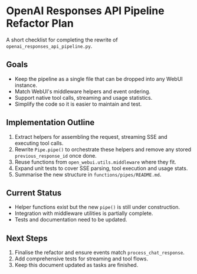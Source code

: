 # OpenAI Responses API Pipeline Refactor Plan

A short checklist for completing the rewrite of `openai_responses_api_pipeline.py`.

## Goals
- Keep the pipeline as a single file that can be dropped into any WebUI instance.
- Match WebUI's middleware helpers and event ordering.
- Support native tool calls, streaming and usage statistics.
- Simplify the code so it is easier to maintain and test.

## Implementation Outline
1. Extract helpers for assembling the request, streaming SSE and executing tool calls.
2. Rewrite `Pipe.pipe()` to orchestrate these helpers and remove any stored `previous_response_id` once done.
3. Reuse functions from `open_webui.utils.middleware` where they fit.
4. Expand unit tests to cover SSE parsing, tool execution and usage stats.
5. Summarise the new structure in `functions/pipes/README.md`.

## Current Status
- Helper functions exist but the new `pipe()` is still under construction.
- Integration with middleware utilities is partially complete.
- Tests and documentation need to be updated.

## Next Steps
1. Finalise the refactor and ensure events match `process_chat_response`.
2. Add comprehensive tests for streaming and tool flows.
3. Keep this document updated as tasks are finished.
